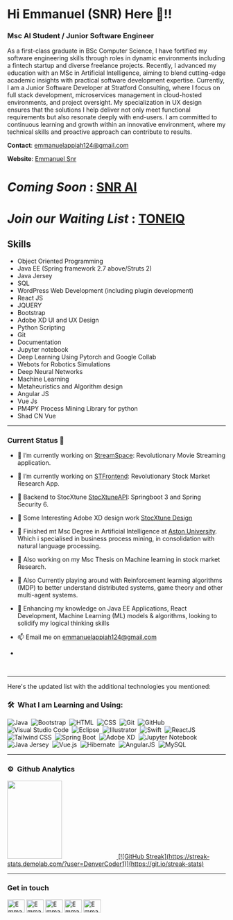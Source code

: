 # Hi Emmanuel (SNR) Here 👋!!

### Msc AI Student / Junior Software Engineer

As a first-class graduate in BSc Computer Science, I have fortified my software engineering skills through roles in dynamic environments including a fintech startup and diverse freelance projects. Recently, I advanced my education with an MSc in Artificial Intelligence, aiming to blend cutting-edge academic insights with practical software development expertise. Currently, I am a Junior Software Developer at Stratford Consulting, where I focus on full stack development, microservices management in cloud-hosted environments, and project oversight. My specialization in UX design ensures that the solutions I help deliver not only meet functional requirements but also resonate deeply with end-users. I am committed to continuous learning and growth within an innovative environment, where my technical skills and proactive approach can contribute to results.


**Contact**: [emmanuelappiah124@gmail.com](mailto:emmanuelappiah124@gmail.com)

**Website**: [Emmanuel Snr](https://emmanstheory.web.app/#home)

# *Coming Soon* : [SNR AI](https://snr-ai.com/)

# *Join our Waiting List* : [TONEIQ](https://toneiq.web.app/)



## Skills
- Object Oriented Programming
- Java EE (Spring framework 2.7 above/Struts 2)
- Java Jersey
- SQL
- WordPress Web Development (including plugin development)
- React JS
- JQUERY
- Bootstrap
- Adobe XD UI and UX Design
- Python Scripting
- Git
- Documentation
- Jupyter notebook
- Deep Learning Using Pytorch and Google Collab
- Webots for Robotics Simulations
- Deep Neural Networks
- Machine Learning
- Metaheuristics and Algorithm design
- Angular JS
- Vue Js
- PM4PY Process Mining Library for python
- Shad CN Vue
---


### Current Status 🎯

- 🔭 I’m currently working on [StreamSpace](https://streamspace-b2356.web.app/): Revolutionary Movie Streaming application.
- 🔭 I’m currently working on [STFrontend](https://emmanstheory.web.app): Revolutionary Stock Market Research App.
- 🔭 Backend to StocXtune [StocXtuneAPI](https://github.com/EmmanuelSnr1/StocXTuneAPI): Springboot 3 and Spring Security 6.
- 🦾 Some Interesting Adobe XD design work [StocXtune Design](https://xd.adobe.com/view/2e1646c4-2b80-4a4a-8e9b-a1702a16bb21-7b45/?fullscreen) 
- 🧭 Finished mt Msc Degree in Artificial Intelligence at [Aston University](https://www.aston.ac.uk/). Which i specialised in business process mining, in consolidation with natural language processing. 
- 🔭 Also working on my Msc Thesis on Machine learning in stock market Research.
-  🔭 Also Currently playing around with Reinforcement learning algorithms (MDP) to better understand distributed systems, game theory and other multi-agent systems. 
- 🦾 Enhancing my knowledge on Java EE Applications, React Development, Machine Learning (ML) models & algorithms, looking to solidify my logical thinking skills
- 📫 Email me on [emmanuelappiah124@gmail.com](mailto:emmanuelappiah124@gmail.com)

- 

<br/>
<hr>


Here's the updated list with the additional technologies you mentioned:

### 🛠 &nbsp;What I am Learning and Using:

![Java](https://img.shields.io/badge/-Java-05122A?style=flat&logo=Java&logoColor=FFA518)&nbsp;
![Bootstrap](https://img.shields.io/badge/-Bootstrap-05122A?style=flat&logo=bootstrap&logoColor=563D7C)&nbsp;
![HTML](https://img.shields.io/badge/-HTML-05122A?style=flat&logo=HTML5)&nbsp;
![CSS](https://img.shields.io/badge/-CSS-05122A?style=flat&logo=CSS3&logoColor=1572B6)&nbsp;
![Git](https://img.shields.io/badge/-Git-05122A?style=flat&logo=git)&nbsp;
![GitHub](https://img.shields.io/badge/-GitHub-05122A?style=flat&logo=github)&nbsp;
![Visual Studio Code](https://img.shields.io/badge/-Visual%20Studio%20Code-05122A?style=flat&logo=visual-studio-code&logoColor=007ACC)&nbsp;
![Eclipse](https://img.shields.io/badge/-Eclipse-05122A?style=flat&logo=eclipse-ide&logoColor=2C2255)&nbsp;
![Illustrator](https://img.shields.io/badge/-Illustrator-05122A?style=flat&logo=adobe-illustrator)&nbsp;
![Swift](https://img.shields.io/badge/-Swift-05122A?style=flat&logo=swift)&nbsp;
![ReactJS](https://img.shields.io/badge/-ReactJS-05122A?style=flat&logo=react)&nbsp;
![Tailwind CSS](https://img.shields.io/badge/-Tailwind%20CSS-05122A?style=flat&logo=tailwind-css)&nbsp;
![Spring Boot](https://img.shields.io/badge/-Spring%20Boot-05122A?style=flat&logo=spring-boot)&nbsp;
![Adobe XD](https://img.shields.io/badge/-Adobe%20XD-05122A?style=flat&logo=adobe-xd)&nbsp;
![Jupyter Notebook](https://img.shields.io/badge/-Jupyter%20Notebook-05122A?style=flat&logo=jupyter)&nbsp;
![Java Jersey](https://img.shields.io/badge/-Java%20Jersey-05122A?style=flat&logo=java&logoColor=FFA518)&nbsp;
![Vue.js](https://img.shields.io/badge/-Vue.js-05122A?style=flat&logo=vue.js)&nbsp;
![Hibernate](https://img.shields.io/badge/-Hibernate-05122A?style=flat&logo=hibernate)&nbsp;
![AngularJS](https://img.shields.io/badge/-AngularJS-05122A?style=flat&logo=angularjs)&nbsp;
![MySQL](https://img.shields.io/badge/-MySQL-05122A?style=flat&logo=mysql)&nbsp;
<hr>

### ⚙️ &nbsp;Github Analytics

<p align="left">
  <a href="https://github.com/EmmanuelSnr1">
    <img height="180em" width ="50%" src="https://github-readme-stats-eight-theta.vercel.app/api?username=EmmanuelSnr1&show_icons=true&theme=algolia&include_all_commits=true&count_private=true&hide=contribs,issues"/>
[![GitHub Streak](https://streak-stats.demolab.com/?user=DenverCoder1)](https://git.io/streak-stats)
  </a>
</p>
<hr>

### Get in touch

<p align="left">

<a href="https://www.twitter.com/emmanuelsnr12" target="blank"><img align="center" src="https://raw.githubusercontent.com/rahuldkjain/github-profile-readme-generator/master/src/images/icons/Social/twitter.svg" alt="EmmanuelSnr1" height="30" width="40" /></a>
<a href="https://www.linkedin.com/in/EmmanuelSnr1/" target="blank"><img align="center" src="https://raw.githubusercontent.com/rahuldkjain/github-profile-readme-generator/master/src/images/icons/Social/linked-in-alt.svg" alt="EmmanuelSnr1" height="30" width="40" /></a>
<a href="https://stackoverflow.com/users/22633606/emmanuel-appiah" target="blank"><img align="center" src="https://raw.githubusercontent.com/rahuldkjain/github-profile-readme-generator/master/src/images/icons/Social/stack-overflow.svg" alt="EmmanuelSnr1" height="30" width="40" /></a>
<a href="https://www.instagram.com/emanuel_snr1" target="blank"><img align="center" src="https://raw.githubusercontent.com/rahuldkjain/github-profile-readme-generator/master/src/images/icons/Social/instagram.svg" alt="EmmanuelSnr1" height="30" width="40" /></a>
<a href="https://www.youtube.com/c/EmmanuelSnr1" target="blank"><img align="center" src="https://raw.githubusercontent.com/rahuldkjain/github-profile-readme-generator/master/src/images/icons/Social/youtube.svg" alt="EmmanuelSnr1" height="30" width="40" /></a>

</p>

[//]: # '<a href="https://www.twitter.com/emmanuelsnr12" title="Follow me on Twitter">'
[//]: # "  <img"
[//]: # '    width="24"'
[//]: # '    alt="Follow me on Twitter"'
[//]: # '    src="https://raw.githubusercontent.com/trekhleb/trekhleb/master/assets/icons/twitter.svg"'
[//]: # "  /></a>"
[//]: # " "
[//]: # '<a href=" https://www.linkedin.com/in/#/" title="Follow me on LinkedIn">'
[//]: # "  <img"
[//]: # '    width="24"'
[//]: # '    alt="Follow me on LinkedIn"'
[//]: # '    src="https://raw.githubusercontent.com/trekhleb/trekhleb/master/assets/icons/linkedin.svg"'
[//]: # "  /></a>"
[//]: # " "
[//]: # '<a href="https://medium.com/@Emmnanuelsnr" title="Follow me on Medium">'
[//]: # "  <img"
[//]: # '    width="24"'
[//]: # '    alt="Follow me on Medium"'
[//]: # '    src="https://raw.githubusercontent.com/trekhleb/trekhleb/master/assets/icons/medium.svg"'
[//]: # "  /></a>"
[//]: # (&nbsp;)
[//]: # (<a href="https://medium.com/@Emmanuelsnr" title="Follow me on Medium">)

[//]: # (  <img)

[//]: # (    width="24")

[//]: # (    alt="Follow me on Medium")

[//]: # (    src="https://raw.githubusercontent.com/trekhleb/trekhleb/master/assets/icons/medium.svg")

[//]: # (  /></a>)

[//]: # (&nbsp;)

[//]: # " "



<!-->
<!-- <a href="https://dev.to/EmmanuelSnr" title="Follow me on DevTo">
  <img
    width="24"
    alt="Follow me on DevTo"
    src="https://raw.githubusercontent.com/trekhleb/trekhleb/master/assets/icons/devto.svg"
  /></a> -->

<!-- [trekhleb.dev](https://trekhleb.dev) -->
